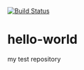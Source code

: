[![Build Status](https://dev.azure.com/kaivalyastest/pipeline-learn/_apis/build/status/kaiwatsatsat.hello-world?branchName=master)](https://dev.azure.com/kaivalyastest/pipeline-learn/_build/latest?definitionId=1&branchName=master)
# hello-world
my test repository
